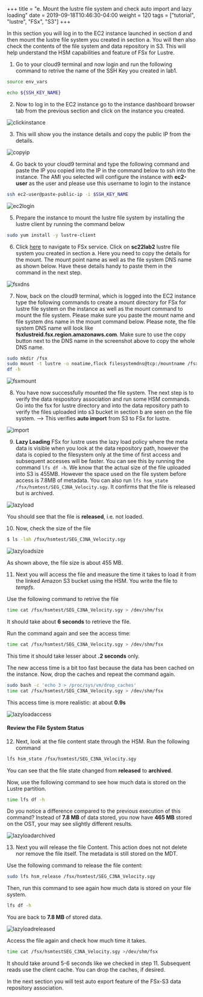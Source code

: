 +++
title = "e. Mount the lustre file system and check auto import and lazy loading"
date = 2019-09-18T10:46:30-04:00
weight = 120
tags = ["tutorial", "lustre", "FSx", "S3"]
+++

In this section you will log in to the EC2 instance launched in section d and then mount the lustre file system you created in section a. You will then also check the contents of the file system and data repository in S3. This will help understand the HSM capabilities and feature of FSx for Lustre. 

1. Go to your cloud9 terminal and now login and run the following command to retrive the name of the SSH Key you created in lab1.

```bash
source env_vars

echo ${SSH_KEY_NAME}
```

2. Now to log in to the EC2 instance go to the instance dashboard browser tab from the previous section and click on the instance you created. 

![clickinstance](/images/fsx-for-lustre-hsm/clickinstance.png)

3. This will show you the instance details and copy the public IP from the details. 

![copyip](/images/fsx-for-lustre-hsm/copyip.png)

4. Go back to your cloud9 terminal and type the following command and paste the IP you copied into the IP in the command below to ssh into the instance.
The AMI you selected will configure the instance with **ec2-user** as the user and please use this username to login to the instance

```bash
ssh ec2-user@paste-public-ip -i $SSH_KEY_NAME
```

![ec2login](/images/fsx-for-lustre-hsm/ec2login.png)

5. Prepare the instance to mount the lustre file system by installing the lustre client by running the command below  

```bash
sudo yum install -y lustre-client
```

6. Click [here](https://console.aws.amazon.com/fsx/home) to navigate to FSx service. Click on **sc22lab2** lustre file system you created in section a. Here you need to copy the details for the mount. The mount point name as well as the file system DNS name as shown below. Have these details handy to paste them in the command in the next step.

![fsxdns](/images/fsx-for-lustre-hsm/fsxdns.png)

7. Now, back on the cloud9 terminal, which is logged into the EC2 instance type the following commands to create a mount directory for FSx for lustre file system on the instance as well as the mount command to mount the file system. Please make sure you paste the mount name and file system dns name in the mount command below. Please note, the file system DNS name will look like **fsxlustreid.fsx.region.amazonaws.com**. Make sure to use the copy button next to the DNS name in the screenshot above to copy the whole DNS name.

```bash
sudo mkdir /fsx
sudo mount -t lustre -o noatime,flock filesystemdns@tcp:/mountname /fsx 
df -h
```

![fsxmount](/images/fsx-for-lustre-hsm/fsxmount.png)

8. You have now successfully mounted the file system. The next step is to verify the data respository association and run some HSM commands. Go into the fsx for lustre directory and into the data repository path to verify the files uploaded into s3 bucket in section b are seen on the file system. --> This verifies **auto import** from S3 to FSx for lustre. 

![import](/images/fsx-for-lustre-hsm/import.png)

9. **Lazy Loading** FSx for lustre uses the lazy load  policy where the meta data is visible when you look at the data repository path, however the data is copied to the filesystem only at the time of first access and subsequent accesses will be faster. You can see this by running the command `lfs df -h`. We know that the actual size of the file uploaded into S3 is 455MB. However the space used on the file system before access is 7.8MB of metadata. 
You can also run `lfs hsm_state /fsx/hsmtest/SEG_C3NA_Velocity.sgy`. It confirms that the file is released but is archived. 

![lazyload](/images/fsx-for-lustre-hsm/lazyload.png)

You should see that the file is **released**, i.e. not loaded.

10. Now, check the size of the file 

```bash
$ ls -lah /fsx/hsmtest/SEG_C3NA_Velocity.sgy
```
![lazyloadsize](/images/fsx-for-lustre-hsm/lzyloadsize.png)

As shown above, the file size is about 455 MB.


11. Next you will access the file and measure the time it takes to load it from the linked Amazon S3 bucket using the HSM. You write the file to *tempfs*.

Use the following command to retrive the file

```bash
time cat /fsx/hsmtest/SEG_C3NA_Velocity.sgy > /dev/shm/fsx
```

It should take  about **6 seconds** to retrieve the file.

Run the command again and see the access time:

```bash
time cat /fsx/hsmtest/SEG_C3NA_Velocity.sgy > /dev/shm/fsx
```

This time it should take lesser about  **.2 seconds** only.

The new access time is a bit too fast because the data has been cached on the instance. Now, drop the caches and repeat the command again.

```bash
sudo bash -c 'echo 3 > /proc/sys/vm/drop_caches'
time cat /fsx/hsmtest/SEG_C3NA_Velocity.sgy > /dev/shm/fsx
```

This access time is more realistic: at about **0.9s**

![lazyloadaccess](/images/fsx-for-lustre-hsm/lzyloadaccess.png)

#### Review the File System Status

12. Next, look at the file content state through the HSM. Run the following command 

```bash
lfs hsm_state /fsx/hsmtest/SEG_C3NA_Velocity.sgy
```
You can see that the file state changed from **released** to **archived**.

Now, use the following command to see how much data is stored on the Lustre partition.

```bash
time lfs df -h
```

Do you notice a difference compared to the previous execution of this command? Instead of **7.8 MB** of data stored, you now have **465 MB** stored on the OST, your may see slightly different results.

![lazyloadarchived](/images/fsx-for-lustre-hsm/lzyloadarchived.png)


13. Next you will release the file Content. This action does not not delete nor remove the file itself. The metadata is still stored on the MDT.

Use the following command to release the file content:

```bash
sudo lfs hsm_release /fsx/hsmtest/SEG_C3NA_Velocity.sgy
```

Then, run this command to see again how much data is stored on your file system.

```bash
lfs df -h
```

You are back to **7.8 MB** of stored data.

![lazyloadreleased](/images/fsx-for-lustre-hsm/lzyloadreleased.png)

Access the file again and check how much time it takes.

```bash
time cat /fsx/hsmtestSEG_C3NA_Velocity.sgy >/dev/shm/fsx
```

It should take around 5-6 seconds like we checked in step 11. Subsequent reads use the client cache. You can drop the caches, if desired.

In the next section you will test auto export feature of the FSx-S3 data repository association.
